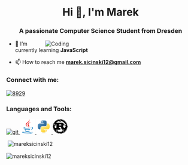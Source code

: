 <h1 align="center">Hi 👋, I'm Marek</h1>
<h3 align="center">A passionate Computer Science Student from Dresden</h3>
<img align="right" alt="Coding" width="400" src="https://cdn.dribbble.com/users/1162077/screenshots/3848914/programmer.gif">


- 🌱 I’m currently learning **JavaScript**

- 📫 How to reach me **marek.sicinski12@gmail.com**

<h3 align="left">Connect with me:</h3>
<p align="left">
<a href="https://discord.gg/8929" target="blank"><img align="center" src="https://raw.githubusercontent.com/rahuldkjain/github-profile-readme-generator/master/src/images/icons/Social/discord.svg" alt="8929" height="30" width="40" /></a>
</p>

<h3 align="left">Languages and Tools:</h3>
<p align="left"> <a href="https://git-scm.com/" target="_blank" rel="noreferrer"> <img src="https://www.vectorlogo.zone/logos/git-scm/git-scm-icon.svg" alt="git" width="40" height="40"/> </a> <a href="https://www.java.com" target="_blank" rel="noreferrer"> <img src="https://raw.githubusercontent.com/devicons/devicon/master/icons/java/java-original.svg" alt="java" width="40" height="40"/> </a> <a href="https://www.python.org" target="_blank" rel="noreferrer"> <img src="https://raw.githubusercontent.com/devicons/devicon/master/icons/python/python-original.svg" alt="python" width="40" height="40"/> </a> <a href="https://www.rust-lang.org" target="_blank" rel="noreferrer"> <img src="https://raw.githubusercontent.com/devicons/devicon/master/icons/rust/rust-plain.svg" alt="rust" width="40" height="40"/> </a> </p>

<p>&nbsp;<img align="center" src="https://github-readme-stats.vercel.app/api?username=mareksicinski12&show_icons=true&title_color=0042aa&text_color=00a3d7&bg_color=d6d6d6&locale=en" alt="mareksicinski12" /></p>

<p><img align="center" src="https://github-readme-streak-stats.herokuapp.com/?user=mareksicinski12&" alt="mareksicinski12" /></p>

